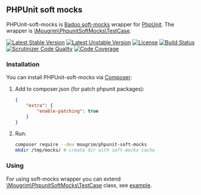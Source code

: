 ## PHPUnit soft mocks

PHPUnit-soft-mocks is [Badoo soft-mocks](https://github.com/badoo/soft-mocks) wrapper for [PhpUnit](https://github.com/sebastianbergmann/phpunit). The wrapper is [\Mougrim\PhpunitSoftMocks\TestCase](src/TestCase.php).

[![Latest Stable Version](https://poser.pugx.org/mougrim/phpunit-soft-mocks/version)](https://packagist.org/packages/mougrim/phpunit-soft-mocks)
[![Latest Unstable Version](https://poser.pugx.org/mougrim/phpunit-soft-mocks/v/unstable)](https://packagist.org/packages/mougrim/phpunit-soft-mocks)
[![License](https://poser.pugx.org/mougrim/phpunit-soft-mocks/license)](https://packagist.org/packages/mougrim/phpunit-soft-mocks)
[![Build Status](https://api.travis-ci.org/mougrim/phpunit-soft-mocks.png?branch=master)](https://travis-ci.org/mougrim/phpunit-soft-mocks)
[![Scrutinizer Code Quality](https://scrutinizer-ci.com/g/mougrim/phpunit-soft-mocks/badges/quality-score.png?b=master)](https://scrutinizer-ci.com/g/mougrim/phpunit-soft-mocks/?branch=master)
[![Code Coverage](https://scrutinizer-ci.com/g/mougrim/phpunit-soft-mocks/badges/coverage.png?b=master)](https://scrutinizer-ci.com/g/mougrim/phpunit-soft-mocks/?branch=master)

### Installation

You can install PHPUnit-soft-mocks via [Composer](https://getcomposer.org/):

1. Add to composer.json (for patch phpunit packages):
    ```json
    {
        "extra": {
            "enable-patching": true
        }
    }
    ```
2. Run:
    ```bash
    composer require --dev mougrim/phpunit-soft-mocks
    mkdir /tmp/mocks/ # create dir with soft-mocks cache
    ```

### Using

For using soft-mocks wrapper you can extend [\Mougrim\PhpunitSoftMocks\TestCase](src/TestCase.php) class, see [example](tests/example/functional/ExampleTest.php).
